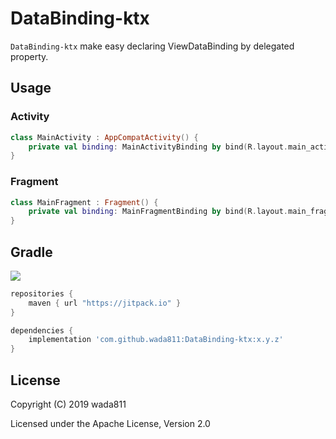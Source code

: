 DataBinding-ktx
=====

`DataBinding-ktx` make easy declaring ViewDataBinding by delegated property.

## Usage
### Activity

```kotlin
class MainActivity : AppCompatActivity() {
    private val binding: MainActivityBinding by bind(R.layout.main_activity)
}
```

### Fragment

```kotlin
class MainFragment : Fragment() {
    private val binding: MainFragmentBinding by bind(R.layout.main_fragment)
}
```

## Gradle

[![](https://jitpack.io/v/wada811/DataBinding-ktx.svg)](https://jitpack.io/#wada811/DataBinding-ktx)

```groovy
repositories {
    maven { url "https://jitpack.io" }
}

dependencies {
    implementation 'com.github.wada811:DataBinding-ktx:x.y.z'
}
```

## License

Copyright (C) 2019 wada811

Licensed under the Apache License, Version 2.0
